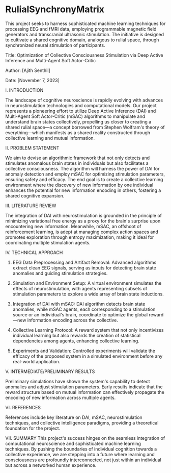 # RulialSynchronyMatrix
This project seeks to harness sophisticated machine learning techniques for processing EEG and fMRI data, employing programmable magnetic field generators and transcranial ultrasonic stimulation. The initiative is designed to cultivate a shared cognitive domain, analogous to rulial space, through synchronized neural stimulation of participants.

Title:
Optimization of Collective Consciousness Stimulation via Deep Active Inference and Multi-Agent Soft Actor-Critic

Author:
[Ajith Senthil]

Date:
[November 7, 2023]

I. INTRODUCTION

The landscape of cognitive neuroscience is rapidly evolving with advances in neurostimulation technologies and computational models. Our project represents a pioneering effort to utilize Deep Active Inference (DAI) and Multi-Agent Soft Actor-Critic (mSAC) algorithms to manipulate and understand brain states collectively, propelling us closer to creating a shared rulial space—a concept borrowed from Stephen Wolfram's theory of everything—which manifests as a shared reality constructed through collective learning and mutual information.

II. PROBLEM STATEMENT

We aim to devise an algorithmic framework that not only detects and stimulates anomalous brain states in individuals but also facilitates a collective consciousness. The algorithm will harness the power of DAI for anomaly detection and employ mSAC for optimizing stimulation parameters, ensuring safety and efficacy. The end goal is to create a collective learning environment where the discovery of new information by one individual enhances the potential for new information encoding in others, fostering a shared cognitive expansion.

III. LITERATURE REVIEW

The integration of DAI with neurostimulation is grounded in the principle of minimizing variational free energy as a proxy for the brain's surprise upon encountering new information. Meanwhile, mSAC, an offshoot of reinforcement learning, is adept at managing complex action spaces and promotes exploration through entropy maximization, making it ideal for coordinating multiple stimulation agents.

IV. TECHNICAL APPROACH

1. EEG Data Preprocessing and Artifact Removal:
Advanced algorithms extract clean EEG signals, serving as inputs for detecting brain state anomalies and guiding stimulation strategies.

2. Simulation and Environment Setup:
A virtual environment simulates the effects of neurostimulation, with agents representing subsets of stimulation parameters to explore a wide array of brain state inductions.

3. Integration of DAI with mSAC:
DAI algorithm detects brain state anomalies, while mSAC agents, each corresponding to a stimulation source or an individual's brain, coordinate to optimize the global reward—new information encoding across the collective.

4. Collective Learning Protocol:
A reward system that not only incentivizes individual learning but also rewards the creation of statistical dependencies among agents, enhancing collective learning.

5. Experiments and Validation:
Controlled experiments will validate the efficacy of the proposed system in a simulated environment before any real-world application.

V. INTERMEDIATE/PRELIMINARY RESULTS

Preliminary simulations have shown the system's capability to detect anomalies and adjust stimulation parameters. Early results indicate that the reward structure based on mutual information can effectively propagate the encoding of new information across multiple agents.

VI. REFERENCES

References include key literature on DAI, mSAC, neurostimulation techniques, and collective intelligence paradigms, providing a theoretical foundation for the project.

VII. SUMMARY
This project's success hinges on the seamless integration of computational neuroscience and sophisticated machine learning techniques. By pushing the boundaries of individual cognition towards a collective experience, we are stepping into a future where learning and consciousness are profoundly interconnected, not just within an individual but across a networked human experience.
